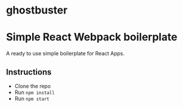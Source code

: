 # ghostbuster
# Simple React Webpack boilerplate

A ready to use simple boilerplate for React Apps.

## Instructions

* Clone the repo
* Run `npm install`
* Run `npm start`
